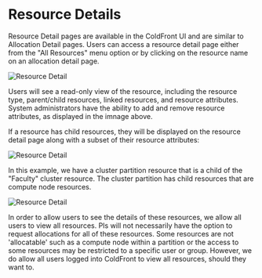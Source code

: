 # Resource Details
Resource Detail pages are available in the ColdFront UI and are similar to Allocation Detail pages.  Users can access a resource detail page either from the "All Resources" menu option or by clicking on the resource name on an allocation detail page.  

![Resource Detail](../../images/resource_detail.PNG)

Users will see a read-only view of the resource, including the resource type, parent/child resources, linked resources, and resource attributes.  System administrators have the ability to add and remove resource attributes, as displayed in the imnage above.  

If a resource has child resources, they will be displayed on the resource detail page along with a subset of their resource attributes:  

![Resource Detail](../../images/resource_detail2.PNG)

In this example, we have a cluster partition resource that is a child of the "Faculty" cluster resource.  The cluster partition has child resources that are compute node resources.    

![Resource Detail](../../images/resource_detail3.PNG)

In order to allow users to see the details of these resources, we allow all users to view all resources.  PIs will not necessarily have the option to request allocations for all of these resources.  Some resources are not 'allocatable' such as a compute node within a partition or the access to some resources may be restricted to a specific user or group.  However, we do allow all users logged into ColdFront to view all resources, should they want to.  
